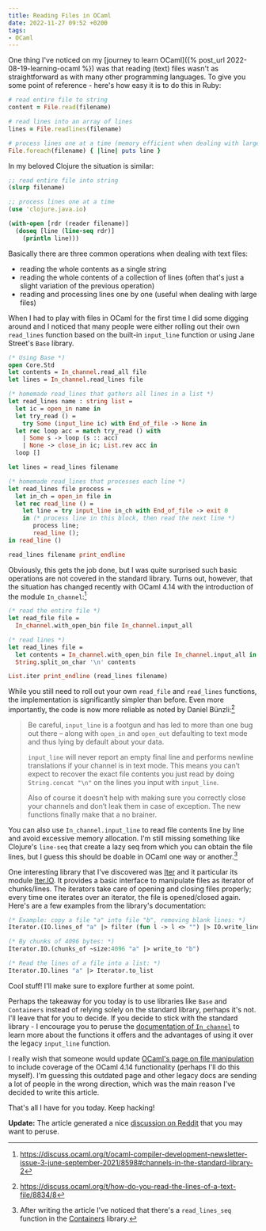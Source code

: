 ```yaml
---
title: Reading Files in OCaml
date: 2022-11-27 09:52 +0200
tags:
- OCaml
---
```


One thing I've noticed on my [journey to learn OCaml]({% post_url
2022-08-19-learning-ocaml %}) was that reading (text) files wasn't as
straightforward as with many other programming languages. To give you some point
of reference - here's how easy it is to do this in Ruby:

```ruby
# read entire file to string
content = File.read(filename)

# read lines into an array of lines
lines = File.readlines(filename)

# process lines one at a time (memory efficient when dealing with large files)
File.foreach(filename) { |line| puts line }
```

In my beloved Clojure the situation is similar:

```clojure
;; read entire file into string
(slurp filename)

;; process lines one at a time
(use 'clojure.java.io)

(with-open [rdr (reader filename)]
  (doseq [line (line-seq rdr)]
    (println line)))
```

Basically there are three common operations when
dealing with text files:

- reading the whole contents as a single string
- reading the whole contents of a collection of lines (often that's just a slight variation of the previous operation)
- reading and processing lines one by one (useful when dealing with large files)

When I had to play with files in OCaml for the first time I did some digging
around and I noticed that many people were either rolling out their own
`read_lines` function based on the built-in `input_line` function or using Jane
Street's `Base` library.

``` ocaml
(* Using Base *)
open Core.Std
let contents = In_channel.read_all file
let lines = In_channel.read_lines file

(* homemade read_lines that gathers all lines in a list *)
let read_lines name : string list =
  let ic = open_in name in
  let try_read () =
    try Some (input_line ic) with End_of_file -> None in
  let rec loop acc = match try_read () with
    | Some s -> loop (s :: acc)
    | None -> close_in ic; List.rev acc in
  loop []

let lines = read_lines filename

(* homemade read_lines that processes each line *)
let read_lines file process =
  let in_ch = open_in file in
  let rec read_line () =
    let line = try input_line in_ch with End_of_file -> exit 0
    in (* process line in this block, then read the next line *)
       process line;
       read_line ();
in read_line ()

read_lines filename print_endline
```

Obviously, this gets the job done, but I was quite surprised such basic
operations are not covered in the standard library. Turns out, however, that the
situation has changed recently with OCaml 4.14 with the introduction of the
module `In_channel`:[^1]

``` ocaml
(* read the entire file *)
let read_file file =
  In_channel.with_open_bin file In_channel.input_all

(* read lines *)
let read_lines file =
  let contents = In_channel.with_open_bin file In_channel.input_all in
  String.split_on_char '\n' contents

List.iter print_endline (read_lines filename)
```

While you still need to roll out your own `read_file` and `read_lines`
functions, the implementation is significantly simpler than before. Even more
importantly, the code is now more reliable as noted by Daniel Bünzli:[^2]

> Be careful, `input_line` is a footgun and has led to more than one bug out there – along with `open_in` and `open_out` defaulting to text mode and thus lying by default about your data.
>
> `input_line` will never report an empty final line and performs newline translations if your channel is in text mode. This means you can’t expect to recover the exact file contents you just read by doing `String.concat "\n"` on the lines you input with `input_line`.
>
> Also of course it doesn’t help with making sure you correctly close your channels and don’t leak them in case of exception. The new functions finally make that a no brainer.

You can also use `In_channel.input_line` to read file contents line by line and
avoid excessive memory allocation. I'm still missing something like Clojure's
`line-seq` that create a lazy seq from which you can obtain the file lines, but
I guess this should be doable in OCaml one way or another.[^3]

One interesting library that I've discovered was [Iter](https://github.com/c-cube/iter/) and it particular its module [Iter.IO](https://c-cube.github.io/iter/dev/iter/Iter/IO/index.html). It provides a basic interface to manipulate files as iterator of chunks/lines. The iterators take care of opening and closing files properly; every time one iterates over an iterator, the file is opened/closed again. Here's are a few examples from the library's documentation:

``` ocaml
(* Example: copy a file "a" into file "b", removing blank lines: *)
Iterator.(IO.lines_of "a" |> filter (fun l -> l <> "") |> IO.write_lines "b")

(* By chunks of 4096 bytes: *)
Iterator.IO.(chunks_of ~size:4096 "a" |> write_to "b")

(* Read the lines of a file into a list: *)
Iterator.IO.lines "a" |> Iterator.to_list
```

Cool stuff! I'll make sure to explore further at some point.

Perhaps the takeaway for you today is to use libraries like `Base` and
`Containers` instead of relying solely on the standard library, perhaps it's
not. I'll leave that for you to decide. If you decide to stick with the standard
library - I encourage you to peruse the [documentation of
`In_channel`](https://v2.ocaml.org/api/In_channel.html) to learn more about the
functions it offers and the advantages of using it over the legacy `input_line`
function.

I really wish that someone would update [OCaml's page on file
manipulation](https://ocaml.org/docs/file-manipulation) to include coverage of
the OCaml 4.14 functionality (perhaps I'll do this myself).  I'm guessing this
outdated page and other legacy docs are sending a lot of people in the wrong
direction, which was the main reason I've decided to write this article.

That's all I have for you today. Keep hacking!

[^1]: <https://discuss.ocaml.org/t/ocaml-compiler-development-newsletter-issue-3-june-september-2021/8598#channels-in-the-standard-library-2>
[^2]: <https://discuss.ocaml.org/t/how-do-you-read-the-lines-of-a-text-file/8834/8>
[^3]: After writing the article I've noticed that there's a `read_lines_seq` function in the [Containers](https://github.com/c-cube/ocaml-containers/blob/master/src/core/CCIO.mli) library.

**Update:** The article generated a nice [discussion on Reddit](https://www.reddit.com/r/ocaml/comments/z6ws71/reading_files_in_ocaml/) that you may want to peruse.
